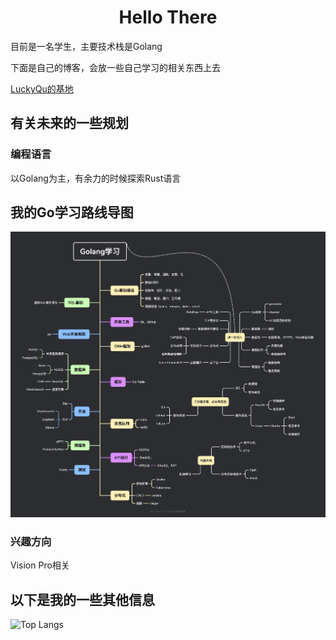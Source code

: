 # <center>Hello There</center>
目前是一名学生，主要技术栈是Golang


下面是自己的博客，会放一些自己学习的相关东西上去

[LuckyQu的基地](http://luckyqu.cn)
## 有关未来的一些规划
### 编程语言
以Golang为主，有余力的时候探索Rust语言

## 我的Go学习路线导图


![思维导图](https://github.com/Lucky-Qu/Golang-Learn-RoadMap/blob/main/Golang%E5%AD%A6%E4%B9%A0.jpg?raw=true)


### 兴趣方向

Vision Pro相关

## 以下是我的一些其他信息

![Top Langs](https://github-readme-stats.vercel.app/api/top-langs/?username=Lucky-Qu)
